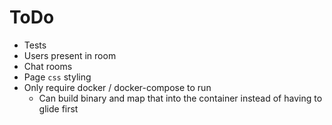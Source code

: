 # ToDo

- Tests
- Users present in room
- Chat rooms
- Page `css` styling
- Only require docker / docker-compose to run
  - Can build binary and map that into the container instead of having to glide first